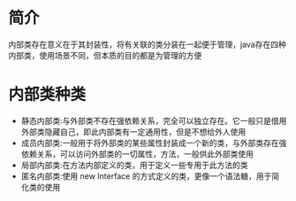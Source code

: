 # 简介
内部类存在意义在于其封装性，将有关联的类分装在一起便于管理，java存在四种内部类，使用场景不同，但本质的目的都是为管理的方便

# 内部类种类
+ 静态内部类:与外部类不存在强依赖关系，完全可以独立存在。它一般只是借用外部类隐藏自己，即此内部类有一定通用性，但是不想给外人使用
+ 成员内部类:一般用于将外部类的某些属性封装成一个新的类，与外部类存在强依赖关系，可以访问外部类的一切属性，方法，一般供此外部类使用
+ 局部内部类:在方法内部定义的类，用于定义一些专用于此方法的类
+ 匿名内部类:使用 new Interface 的方式定义的类，更像一个语法糖，用于简化类的使用

